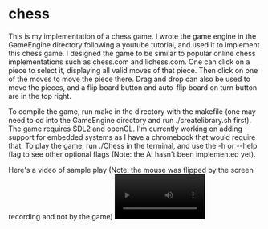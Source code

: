 # chess

This is my implementation of a chess game.
I wrote the game engine in the GameEngine directory following a youtube tutorial, and used it to implement this chess game.
I designed the game to be similar to popular online chess implementations such as chess.com and lichess.com. One can click
on a piece to select it, displaying all valid moves of that piece. Then click on one of the moves to move the piece there.
Drag and drop can also be used to move the pieces, and a flip board button and auto-flip board on turn button are in the 
top right. 

To compile the game, run make in the directory with the makefile (one may need to cd into the GameEngine directory and run
./createlibrary.sh first). The  game requires SDL2 and openGL. I'm currently working on adding support for embedded systems
as I have a chromebook that would require that. To play the game, run ./Chess in the terminal, and use the -h or --help 
flag to see other optional flags (Note: the AI hasn't been implemented yet).

Here's a video of sample play (Note: the mouse was flipped by the screen recording and not by the game)
<video src="https://github.com/broccoloni/chess/Images/chess_example.mov" width = 180/> 
